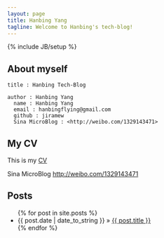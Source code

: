 ```yaml
---
layout: page
title: Hanbing Yang
tagline: Welcome to Hanbing's tech-blog!
---
```

{% include JB/setup %}

## About myself

<!--In `_config.yml` remember to specify your own data:-->

    title : Hanbing Tech-Blog
    
    author : Hanbing Yang
      name : Hanbing Yang
      email : hanbingflying@gmail.com
      github : jiramew
      Sina MicroBlog : <http://weibo.com/1329143471>

	  
## My CV

<!--
<p>This is an <a href="https://github.com/Jiramew/jiramew.github.com/raw/master/assets/CV.pdf" title="With a Title">example link</a>.</p>
-->
This is my [CV](https://github.com/Jiramew/jiramew.github.com/raw/master/assets/CV.pdf)

Sina MicroBlog <http://weibo.com/1329143471>	
	
	
## Posts

<!--This blog contains sample posts which help stage pages and blog data.
When you don't need the samples anymore just delete the `_posts/core-samples` folder.

    $ rm -rf _posts/core-samples

Here's the posts list,
-->

<ul class="posts">
  {% for post in site.posts %}
    <li><span>{{ post.date | date_to_string }}</span> &raquo; <a href="{{ BASE_PATH }}{{ post.url }}">{{ post.title }}</a></li>
  {% endfor %}
</ul>
